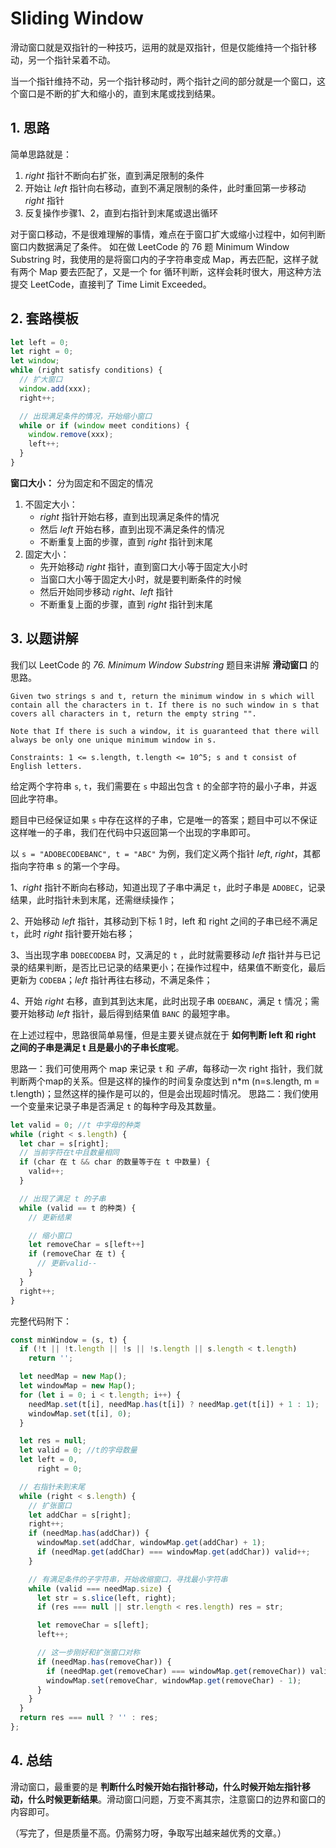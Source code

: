 # Sliding Window

滑动窗口就是双指针的一种技巧，运用的就是双指针，但是仅能维持一个指针移动，另一个指针呆着不动。

当一个指针维持不动，另一个指针移动时，两个指针之间的部分就是一个窗口，这个窗口是不断的扩大和缩小的，直到末尾或找到结果。

## 1. 思路

简单思路就是：

1. *right* 指针不断向右扩张，直到满足限制的条件
2. 开始让 *left* 指针向右移动，直到不满足限制的条件，此时重回第一步移动 *right* 指针
3. 反复操作步骤1、2，直到右指针到末尾或退出循环

对于窗口移动，不是很难理解的事情，难点在于窗口扩大或缩小过程中，如何判断窗口内数据满足了条件。
如在做 LeetCode 的 76 题 Minimum Window Substring 时，我使用的是将窗口内的子字符串变成 Map，再去匹配，这样子就有两个 Map 要去匹配了，又是一个 for 循环判断，这样会耗时很大，用这种方法提交 LeetCode，直接判了 Time Limit Exceeded。

## 2. 套路模板

```javascript
let left = 0;
let right = 0;
let window;
while (right satisfy conditions) {
  // 扩大窗口
  window.add(xxx);
  right++;

  // 出现满足条件的情况，开始缩小窗口
  while or if (window meet conditions) {
    window.remove(xxx);
    left++;
  }
}
```

**窗口大小：** 分为固定和不固定的情况

1. 不固定大小：
   * *right* 指针开始右移，直到出现满足条件的情况
   * 然后 *left* 开始右移，直到出现不满足条件的情况
   * 不断重复上面的步骤，直到 *right* 指针到末尾
2. 固定大小：
   * 先开始移动 *right* 指针，直到窗口大小等于固定大小时
   * 当窗口大小等于固定大小时，就是要判断条件的时候
   * 然后开始同步移动 *right*、*left* 指针
   * 不断重复上面的步骤，直到 *right* 指针到末尾

## 3. 以题讲解

我们以 LeetCode 的 *76. Minimum Window Substring* 题目来讲解 **滑动窗口** 的思路。

```text
Given two strings s and t, return the minimum window in s which will contain all the characters in t. If there is no such window in s that covers all characters in t, return the empty string "".

Note that If there is such a window, it is guaranteed that there will always be only one unique minimum window in s.

Constraints: 1 <= s.length, t.length <= 10^5; s and t consist of English letters.
```

给定两个字符串 `s`, `t`，我们需要在 `s` 中超出包含 `t` 的全部字符的最小子串，并返回此字符串。

题目中已经保证如果 `s` 中存在这样的子串，它是唯一的答案；题目中可以不保证这样唯一的子串，我们在代码中只返回第一个出现的字串即可。

以 `s = "ADOBECODEBANC", t = "ABC"` 为例，我们定义两个指针 *left*, *right*，其都指向字符串 s 的第一个字母。

1、*right* 指针不断向右移动，知道出现了子串中满足 `t`，此时子串是 `ADOBEC`，记录结果，此时指针未到末尾，还需继续操作；

2、开始移动 *left* 指针，其移动到下标 1 时，left 和 right 之间的子串已经不满足 `t`，此时 *right* 指针要开始右移；

3、当出现字串 `DOBECODEBA` 时，又满足的 `t` ，此时就需要移动 *left* 指针并与已记录的结果判断，是否比已记录的结果更小；在操作过程中，结果值不断变化，最后更新为 `CODEBA`；*left* 指针再往右移动，不满足条件；

4、开始 *right* 右移，直到其到达末尾，此时出现子串 `ODEBANC`，满足 `t` 情况；需要开始移动 *left* 指针，最后得到结果值 `BANC` 的最短字串。

在上述过程中，思路很简单易懂，但是主要关键点就在于 **如何判断 left 和 right 之间的子串是满足 t 且是最小的子串长度呢**。

思路一：我们可使用两个 map 来记录 `t` 和 *子串*，每移动一次 right 指针，我们就判断两个map的关系。但是这样的操作的时间复杂度达到 n*m (n=s.length, m = t.length)；显然这样的操作是可以的，但是会出现超时情况。
思路二：我们使用一个变量来记录子串是否满足 `t` 的每种字母及其数量。

```javascript
let valid = 0; //t 中字母的种类
while (right < s.length) {
  let char = s[right];
  // 当前字符在t中且数量相同
  if (char 在 t && char 的数量等于在 t 中数量) {
    valid++;
  }

  // 出现了满足 t 的子串
  while (valid == t 的种类) {
    // 更新结果

    // 缩小窗口
    let removeChar = s[left++]
    if (removeChar 在 t) {
      // 更新valid--
    }
  }
  right++;
}
```

完整代码附下：

```javascript
const minWindow = (s, t) {
  if (!t || !t.length || !s || !s.length || s.length < t.length)
    return '';

  let needMap = new Map();
  let windowMap = new Map();
  for (let i = 0; i < t.length; i++) {
    needMap.set(t[i], needMap.has(t[i]) ? needMap.get(t[i]) + 1 : 1);
    windowMap.set(t[i], 0);
  }

  let res = null;
  let valid = 0; //t的字母数量
  let left = 0,
      right = 0;

  // 右指针未到末尾
  while (right < s.length) {
    // 扩张窗口
    let addChar = s[right];
    right++;
    if (needMap.has(addChar)) {
      windowMap.set(addChar, windowMap.get(addChar) + 1);
      if (needMap.get(addChar) === windowMap.get(addChar)) valid++;
    }

    // 有满足条件的子字符串，开始收缩窗口，寻找最小字符串
    while (valid === needMap.size) {
      let str = s.slice(left, right);
      if (res === null || str.length < res.length) res = str;

      let removeChar = s[left];
      left++;

      // 这一步刚好和扩张窗口对称
      if (needMap.has(removeChar)) {
        if (needMap.get(removeChar) === windowMap.get(removeChar)) valid--;
        windowMap.set(removeChar, windowMap.get(removeChar) - 1);
      }
    }
  }
  return res === null ? '' : res;
};
```

## 4. 总结

滑动窗口，最重要的是 **判断什么时候开始右指针移动，什么时候开始左指针移动，什么时候更新结果**。滑动窗口问题，万变不离其宗，注意窗口的边界和窗口的内容即可。

（写完了，但是质量不高。仍需努力呀，争取写出越来越优秀的文章。）
